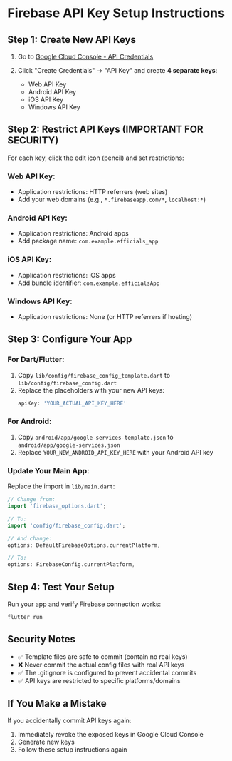 # Firebase API Key Setup Instructions

## Step 1: Create New API Keys

1. Go to [Google Cloud Console - API Credentials](https://console.cloud.google.com/apis/credentials?project=efficials-app)

2. Click "Create Credentials" → "API Key" and create **4 separate keys**:
   - Web API Key
   - Android API Key  
   - iOS API Key
   - Windows API Key

## Step 2: Restrict API Keys (IMPORTANT FOR SECURITY)

For each key, click the edit icon (pencil) and set restrictions:

### Web API Key:
- Application restrictions: HTTP referrers (web sites)
- Add your web domains (e.g., `*.firebaseapp.com/*`, `localhost:*`)

### Android API Key:
- Application restrictions: Android apps
- Add package name: `com.example.efficials_app`

### iOS API Key:
- Application restrictions: iOS apps  
- Add bundle identifier: `com.example.efficialsApp`

### Windows API Key:
- Application restrictions: None (or HTTP referrers if hosting)

## Step 3: Configure Your App

### For Dart/Flutter:
1. Copy `lib/config/firebase_config_template.dart` to `lib/config/firebase_config.dart`
2. Replace the placeholders with your new API keys:
   ```dart
   apiKey: 'YOUR_ACTUAL_API_KEY_HERE'
   ```

### For Android:
1. Copy `android/app/google-services-template.json` to `android/app/google-services.json`  
2. Replace `YOUR_NEW_ANDROID_API_KEY_HERE` with your Android API key

### Update Your Main App:
Replace the import in `lib/main.dart`:
```dart
// Change from:
import 'firebase_options.dart';

// To:
import 'config/firebase_config.dart';

// And change:
options: DefaultFirebaseOptions.currentPlatform,

// To:
options: FirebaseConfig.currentPlatform,
```

## Step 4: Test Your Setup

Run your app and verify Firebase connection works:
```bash
flutter run
```

## Security Notes

- ✅ Template files are safe to commit (contain no real keys)
- ❌ Never commit the actual config files with real API keys
- ✅ The .gitignore is configured to prevent accidental commits
- ✅ API keys are restricted to specific platforms/domains

## If You Make a Mistake

If you accidentally commit API keys again:
1. Immediately revoke the exposed keys in Google Cloud Console
2. Generate new keys
3. Follow these setup instructions again